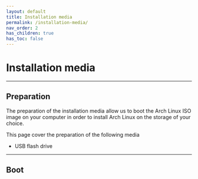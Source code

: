 ```yaml
---
layout: default
title: Installation media
permalink: /installation-media/
nav_order: 2
has_children: true
has_toc: false
---
```


# Installation media

---

## Preparation

The preparation of the installation media allow us to boot the Arch Linux ISO image on your computer in order to install Arch Linux on the storage of your choice.

This page cover the preparation of the following media

- USB flash drive 

---

## Boot
